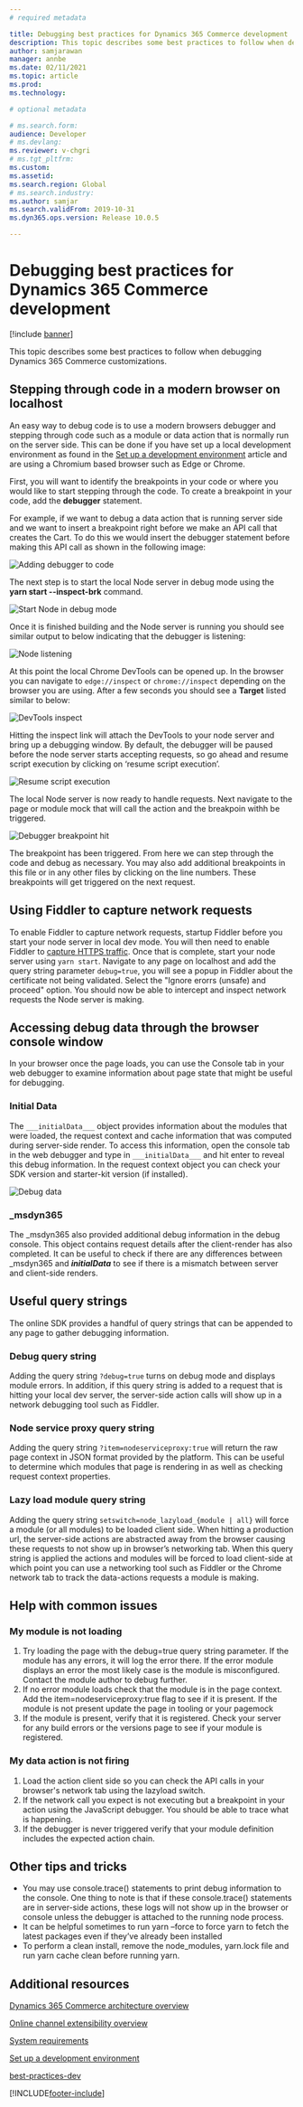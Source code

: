 ```yaml
---
# required metadata

title: Debugging best practices for Dynamics 365 Commerce development 
description: This topic describes some best practices to follow when debugging Dynamics 365 Commerce customizations.  
author: samjarawan
manager: annbe
ms.date: 02/11/2021
ms.topic: article
ms.prod: 
ms.technology: 

# optional metadata

# ms.search.form: 
audience: Developer
# ms.devlang: 
ms.reviewer: v-chgri
# ms.tgt_pltfrm: 
ms.custom: 
ms.assetid: 
ms.search.region: Global
# ms.search.industry: 
ms.author: samjar
ms.search.validFrom: 2019-10-31
ms.dyn365.ops.version: Release 10.0.5

---
```

# Debugging best practices for Dynamics 365 Commerce development 

[!include [banner](../includes/banner.md)]

This topic describes some best practices to follow when debugging Dynamics 365 Commerce customizations. 


## Stepping through code in a modern browser on localhost
An easy way to debug code is to use a modern browsers debugger and stepping through code such as a module or data action that is normally run on the server side.  This can be done if you have set up a local development environment as found in the [Set up a development environment](setup-dev-environment.md) article and are using a Chromium based browser such as Edge or Chrome.

First, you will want to identify the breakpoints in your code or where you would like to start stepping through the code. To create a breakpoint in your code, add the **debugger** statement. 

For example, if we want to debug a data action that is running server side and we want to insert a breakpoint right before we make an API call that creates the Cart. To do this we would insert the debugger statement before making this API call as shown in the following image:

![Adding debugger to code](media/debugging-best-practices-1.png)

The next step is to start the local Node server in debug mode using the **yarn start --inspect-brk** command.

![Start Node in debug mode](media/debugging-best-practices-2.png)

Once it is finished building and the Node server is running you should see similar output to below indicating that the debugger is listening:

![Node listening](media/debugging-best-practices-3.png)


At this point the local Chrome DevTools can be opened up.  In the browser you can navigate to ```edge://inspect``` or ```chrome://inspect``` depending on the browser you are using.  After a few seconds you should see a **Target** listed similar to below:

![DevTools inspect](media/debugging-best-practices-4.png)

Hitting the inspect link will attach the DevTools to your node server and bring up a debugging window. By default, the debugger will be paused before the node server starts accepting requests, so go ahead and resume script execution by clicking on ‘resume script execution’.

![Resume script execution](media/debugging-best-practices-5.png)

The local Node server is now ready to handle requests. Next navigate to the page or module mock that will call the action and the breakpoin withh be triggered.

![Debugger breakpoint hit](media/debugging-best-practices-6.png)

The breakpoint has been triggered. From here we can step through the code and debug as necessary.
You may also add additional breakpoints in this file or in any other files by clicking on the line numbers. These breakpoints will get triggered on the next request.

## Using Fiddler to capture network requests

To enable Fiddler to capture network requests, startup Fiddler before you start your node server in local dev mode.  You will then need to enable Fiddler to [capture HTTPS traffic](https://docs.telerik.com/fiddler/configure-fiddler/tasks/decrypthttps). Once that is complete, start your node server using `yarn start`.
Navigate to any page on localhost and add the query string parameter `debug=true`, you will see a popup in Fiddler about the certificate not being validated.  Select the "Ignore erorrs (unsafe) and proceed" option. You should now be able to intercept and inspect network requests the Node server is making.

## Accessing debug data through the browser console window
In your browser once the page loads, you can use the Console tab in your web debugger to examine information about page state that might be useful for debugging.

### Initial Data

The ```___initialData___``` object provides information about the modules that were loaded, the request context and cache information that was computed during server-side render. 
To access this information, open the console tab in the web debugger and type in ```___initialData___``` and hit enter to reveal this debug information. In the request context object you can check your SDK version and starter-kit version (if installed).

![Debug data](media/debugging-best-practices-7.png)

### _msdyn365
The _msdyn365 also provided additional debug information in the debug console. This object contains request details after the client-render has also completed. It can be useful to check if there are any differences between _msdyn365 and ___initialData___ to see if there is a mismatch between server and client-side renders.


## Useful query strings
The online SDK provides a handful of query strings that can be appended to any page to gather debugging information.

### Debug query string
Adding the query string ```?debug=true``` turns on debug mode and displays module errors. In addition, if this query string is added to a request that is hitting your local dev server, the server-side action calls will show up in a network debugging tool such as Fiddler.

### Node service proxy query string
Adding the query string ```?item=nodeserviceproxy:true``` will return the raw page context in JSON format provided by the platform. This can be useful to determine which modules that page is rendering in as well as checking request context properties. 

### Lazy load module query string
Adding the query string ```setswitch=node_lazyload_{module | all}``` will force a module (or all modules) to be loaded client side. When hitting a production url, the server-side actions are abstracted away from the browser causing these requests to not show up in browser’s networking tab. When this query string is applied the actions and modules will be forced to load client-side at which point you can use a networking tool such as Fiddler or the Chrome network tab to track the data-actions requests a module is making. 


## Help with common issues

### My module is not loading
1.	Try loading the page with the debug=true query string parameter. If the module has any errors, it will log the error there. If the error module displays an error the most likely case is the module is misconfigured. Contact the module author to debug further.
2.	If no error module loads check that the module is in the page context. Add the item=nodeserviceproxy:true flag to see if it is present. If the module is not present update the page in tooling or your pagemock
3.	If the module is present, verify that it is registered. Check your server for any build errors or the versions page to see if your module is registered.

### My data action is not firing
1.	Load the action client side so you can check the API calls in your browser's network tab using the lazyload switch.
2.	If the network call you expect is not executing but a breakpoint in your action using the JavaScript debugger. You should be able to trace what is happening.
3.	If the debugger is never triggered verify that your module definition includes the expected action chain.

## Other tips and tricks
*	You may use console.trace() statements to print debug information to the console. One thing to note is that if these console.trace() statements are in server-side actions, these logs will not show up in the browser or console unless the debugger is attached to the running node process.
*	It can be helpful sometimes to run yarn –force to force yarn to fetch the latest packages even if they’ve already been installed
*	To perform a clean install, remove the node_modules, yarn.lock file and run yarn cache clean before running yarn.


## Additional resources

[Dynamics 365 Commerce architecture overview](../commerce-architecture.md)

[Online channel extensibility overview](overview.md)

[System requirements](system-requirements.md)

[Set up a development environment](setup-dev-environment.md)

[best-practices-dev](best-practices-dev.md)


[!INCLUDE[footer-include](../../includes/footer-banner.md)]
